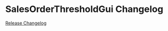 # SalesOrderThresholdGui Changelog

[Release Changelog](https://github.com/spryker/sales-order-threshold-gui/releases)
